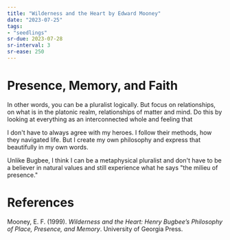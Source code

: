 ```yaml
---
title: "Wilderness and the Heart by Edward Mooney"
date: "2023-07-25"
tags:
- "seedlings"
sr-due: 2023-07-28
sr-interval: 3
sr-ease: 250
---
```


# Presence, Memory, and Faith

In other words, you can be a pluralist logically. But focus on relationships, on what is in the platonic realm, relationships of matter and mind. Do this by looking at everything as an interconnected whole and feeling that

I don't have to always agree with my heroes. I follow their methods, how they navigated life. But I create my own philosophy and express that beautifully in my own words.

Unlike Bugbee, I think I can be a metaphysical pluralist and don't have to be a believer in natural values and still experience what he says "the milieu of presence."

# References

Mooney, E. F. (1999). _Wilderness and the Heart: Henry Bugbee’s Philosophy of Place, Presence, and Memory_. University of Georgia Press.